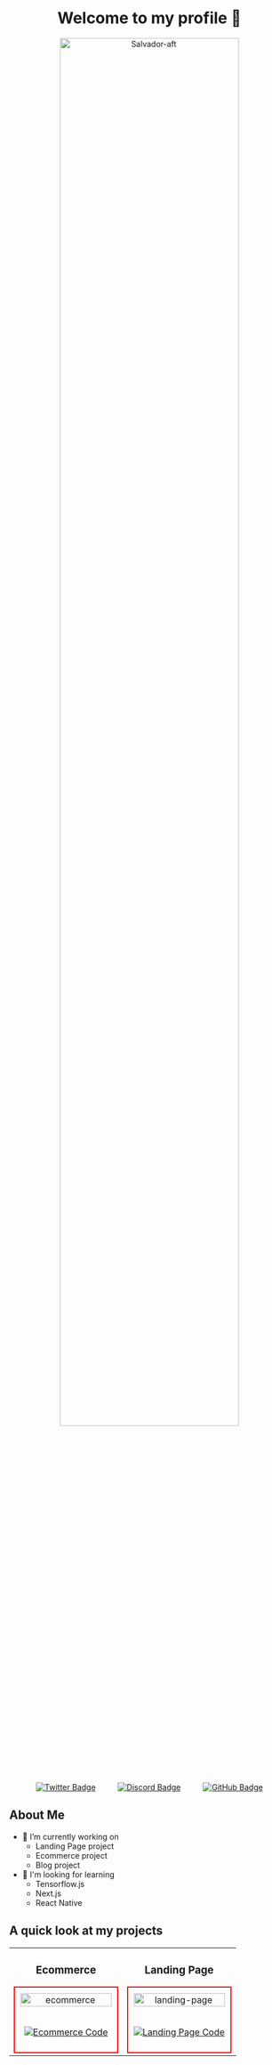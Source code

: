 <div align="center">
  <h1> Welcome to my profile 👋</h1>
  <img src="https://i.ibb.co/fMDY4Gh/Salvador-aft.png" alt="Salvador-aft" border="0" style="width: 80%; max-width: 600px;">
  <br><br>
  <div style="display: flex; justify-content: center; gap: 20px;">
    <a href="https://x.com/salvador_aft" target="_blank">
      <img src="https://badgen.net/badge/X/Redbox_dev/blue?icon=twitter" alt="Twitter Badge" style="margin: 0 10px;">
    </a>
    <a href="https://discord.com/users/Salvador-aft" target="_blank">
      <img src="https://badgen.net/badge/Discord/Redboxbox/blue?icon=discord" alt="Discord Badge" style="margin: 0 10px;">
    </a>
    <a href="https://github.com/Salvador-aft" target="_blank">
      <img src="https://badgen.net/badge/GitHub/Salvador_aft/blue?icon=github" alt="GitHub Badge" style="margin: 0 10px;">
    </a>
  </div>
</div>

## About Me

- 🔭 I’m currently working on
  - Landing Page project
  - Ecommerce project
  - Blog project
- 🌱 I'm looking for learning
  - Tensorflow.js
  - Next.js
  - React Native

## A quick look at my projects
<table>
  <tr>
    <td width="50%">
      <h3 align="center">Ecommerce</h3>
      <div align="center" style="border: 2px solid #ff0000; padding: 10px;">
        <img src="https://i.ibb.co/BZP7mkn/ecommerce.gif" alt="ecommerce" border="0" style="width: 100%;">
        <br><br>
        <p>
          <a href="https://github.com/Salvador-aft/Ecommerce-project" target="_blank">
            <img src="https://badgen.net/badge/GitHub/Code%20Here/blue?icon=github" alt="Ecommerce Code">
          </a>
        </p>
      </div>
    </td>
    <td width="50%">
      <h3 align="center">Landing Page</h3>
      <div align="center" style="border: 2px solid #ff0000; padding: 10px;">
        <img src="https://i.ibb.co/mR4HSBk/landing-page.gif" alt="landing-page" border="0" style="width: 100%;">
        <br><br>
        <p>
          <a href="https://github.com/Salvador-aft/Landing-Page---MinuteMaid" target="_blank">
            <img src="https://badgen.net/badge/GitHub/Code%20Here/blue?icon=github" alt="Landing Page Code">
          </a>
        </p>
      </div>
    </td>
  </tr>
</table>
